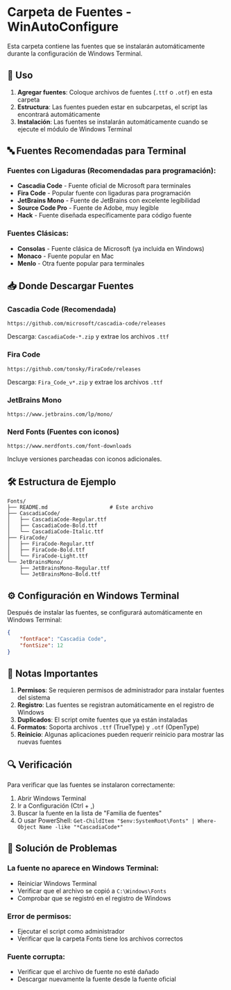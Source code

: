 # Carpeta de Fuentes - WinAutoConfigure

Esta carpeta contiene las fuentes que se instalarán automáticamente durante la configuración de Windows Terminal.

## 📁 Uso

1. **Agregar fuentes**: Coloque archivos de fuentes (`.ttf` o `.otf`) en esta carpeta
2. **Estructura**: Las fuentes pueden estar en subcarpetas, el script las encontrará automáticamente
3. **Instalación**: Las fuentes se instalarán automáticamente cuando se ejecute el módulo de Windows Terminal

## 🔤 Fuentes Recomendadas para Terminal

### **Fuentes con Ligaduras (Recomendadas para programación):**
- **Cascadia Code** - Fuente oficial de Microsoft para terminales
- **Fira Code** - Popular fuente con ligaduras para programación
- **JetBrains Mono** - Fuente de JetBrains con excelente legibilidad
- **Source Code Pro** - Fuente de Adobe, muy legible
- **Hack** - Fuente diseñada específicamente para código fuente

### **Fuentes Clásicas:**
- **Consolas** - Fuente clásica de Microsoft (ya incluida en Windows)
- **Monaco** - Fuente popular en Mac
- **Menlo** - Otra fuente popular para terminales

## 📥 Donde Descargar Fuentes

### **Cascadia Code (Recomendada)**
```
https://github.com/microsoft/cascadia-code/releases
```
Descarga: `CascadiaCode-*.zip` y extrae los archivos `.ttf`

### **Fira Code**
```
https://github.com/tonsky/FiraCode/releases
```
Descarga: `Fira_Code_v*.zip` y extrae los archivos `.ttf`

### **JetBrains Mono**
```
https://www.jetbrains.com/lp/mono/
```

### **Nerd Fonts (Fuentes con iconos)**
```
https://www.nerdfonts.com/font-downloads
```
Incluye versiones parcheadas con iconos adicionales.

## 🛠️ Estructura de Ejemplo

```
Fonts/
├── README.md                    # Este archivo
├── CascadiaCode/
│   ├── CascadiaCode-Regular.ttf
│   ├── CascadiaCode-Bold.ttf
│   └── CascadiaCode-Italic.ttf
├── FiraCode/
│   ├── FiraCode-Regular.ttf
│   ├── FiraCode-Bold.ttf
│   └── FiraCode-Light.ttf
└── JetBrainsMono/
    ├── JetBrainsMono-Regular.ttf
    └── JetBrainsMono-Bold.ttf
```

## ⚙️ Configuración en Windows Terminal

Después de instalar las fuentes, se configurará automáticamente en Windows Terminal:

```json
{
    "fontFace": "Cascadia Code",
    "fontSize": 12
}
```

## 📝 Notas Importantes

1. **Permisos**: Se requieren permisos de administrador para instalar fuentes del sistema
2. **Registro**: Las fuentes se registran automáticamente en el registro de Windows
3. **Duplicados**: El script omite fuentes que ya están instaladas
4. **Formatos**: Soporta archivos `.ttf` (TrueType) y `.otf` (OpenType)
5. **Reinicio**: Algunas aplicaciones pueden requerir reinicio para mostrar las nuevas fuentes

## 🔍 Verificación

Para verificar que las fuentes se instalaron correctamente:

1. Abrir Windows Terminal
2. Ir a Configuración (Ctrl + ,)
3. Buscar la fuente en la lista de "Familia de fuentes"
4. O usar PowerShell: `Get-ChildItem "$env:SystemRoot\Fonts" | Where-Object Name -like "*CascadiaCode*"`

## 🚨 Solución de Problemas

### **La fuente no aparece en Windows Terminal:**
- Reiniciar Windows Terminal
- Verificar que el archivo se copió a `C:\Windows\Fonts`
- Comprobar que se registró en el registro de Windows

### **Error de permisos:**
- Ejecutar el script como administrador
- Verificar que la carpeta Fonts tiene los archivos correctos

### **Fuente corrupta:**
- Verificar que el archivo de fuente no esté dañado
- Descargar nuevamente la fuente desde la fuente oficial
